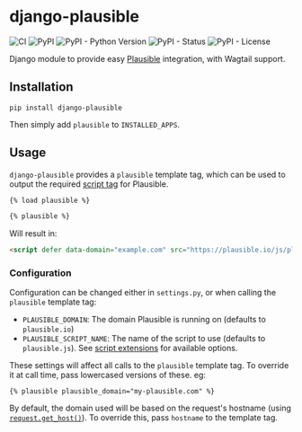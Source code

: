 # django-plausible

![CI](https://github.com/RealOrangeOne/django-plausible/workflows/CI/badge.svg)
![PyPI](https://img.shields.io/pypi/v/django-plausible.svg)
![PyPI - Python Version](https://img.shields.io/pypi/pyversions/django-plausible.svg)
![PyPI - Status](https://img.shields.io/pypi/status/django-plausible.svg)
![PyPI - License](https://img.shields.io/pypi/l/django-plausible.svg)


Django module to provide easy [Plausible](https://plausible.io/) integration, with Wagtail support.

## Installation

```
pip install django-plausible
```

Then simply add `plausible` to `INSTALLED_APPS`.

## Usage

`django-plausible` provides a `plausible` template tag, which can be used to output the required [script tag](https://plausible.io/docs/plausible-script) for Plausible.

```html
{% load plausible %}

{% plausible %}
```

Will result in:

```html
<script defer data-domain="example.com" src="https://plausible.io/js/plausible.js"></script>
```

### Configuration

Configuration can be changed either in `settings.py`, or when calling the `plausible` template tag:

- `PLAUSIBLE_DOMAIN`: The domain Plausible is running on (defaults to `plausible.io`)
- `PLAUSIBLE_SCRIPT_NAME`: The name of the script to use (defaults to `plausible.js`). See [script extensions](https://plausible.io/docs/script-extensions) for available options.

These settings will affect all calls to the `plausible` template tag. To override it at call time, pass lowercased versions of these. eg:

```
{% plausible plausible_domain="my-plausible.com" %}
```

By default, the domain used will be based on the request's hostname (using [`request.get_host()`](https://docs.djangoproject.com/en/dev/ref/request-response/#django.http.HttpRequest.get_host)). To override this, pass `hostname` to the template tag.
